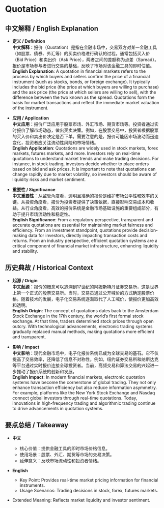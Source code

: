 # Quotation

## 中文解释 / English Explanation

* **定义 / Definition**  
  **中文解释**：报价（Quotation）是指在金融市场中，交易双方对某一金融工具（如股票、债券、外汇等）的买卖价格进行确认的过程。通常包括买入价（Bid Price）和卖出价（Ask Price），两者之间的差额称为点差（Spread）。报价是市场参与者进行交易的基础，反映了市场对该金融工具的即时估值。  
  **English Explanation**: A quotation in financial markets refers to the process by which buyers and sellers confirm the price of a financial instrument (such as stocks, bonds, or foreign exchange). It typically includes the bid price (the price at which buyers are willing to purchase) and the ask price (the price at which sellers are willing to sell), with the difference between the two known as the spread. Quotations form the basis for market transactions and reflect the immediate market valuation of the instrument.

* **应用 / Application**  
  **中文应用**：报价广泛应用于股票市场、外汇市场、期货市场等。投资者通过实时报价了解市场动态，做出买卖决策。例如，在股票交易中，投资者根据股票的买入价和卖出价决定是否下单。需要注意的是，报价可能因市场波动而迅速变化，投资者应关注流动性风险和市场情绪。  
  **English Application**: Quotations are widely used in stock markets, forex markets, futures markets, and more. Investors rely on real-time quotations to understand market trends and make trading decisions. For instance, in stock trading, investors decide whether to place orders based on bid and ask prices. It is important to note that quotations can change rapidly due to market volatility, so investors should be aware of liquidity risks and market sentiment.

* **重要性 / Significance**  
  **中文重要性**：从监管角度看，透明且准确的报价是维护市场公平性和效率的关键。从投资角度看，报价为投资者提供了决策依据，直接影响交易成本和收益。从行业角度看，高效的报价系统是金融市场基础设施的重要组成部分，有助于提升市场流动性和稳定性。  
  **English Significance**: From a regulatory perspective, transparent and accurate quotations are essential for maintaining market fairness and efficiency. From an investment standpoint, quotations provide decision-making data for investors, directly impacting transaction costs and returns. From an industry perspective, efficient quotation systems are a critical component of financial market infrastructure, enhancing liquidity and stability.

## 历史典故 / Historical Context

* **起源 / Origin**  
  **中文起源**：报价的概念可以追溯到17世纪的阿姆斯特丹证券交易所，这是世界上第一个正式的股票交易所。当时，交易员通过公开喊价的方式确定股票价格。随着技术的发展，电子化交易系统逐渐取代了人工喊价，使报价更加高效和透明。  
  **English Origin**: The concept of quotations dates back to the Amsterdam Stock Exchange in the 17th century, the world’s first formal stock exchange. At that time, traders determined stock prices through open outcry. With technological advancements, electronic trading systems gradually replaced manual methods, making quotations more efficient and transparent.

* **影响 / Impact**  
  **中文影响**：现代金融市场中，电子化报价系统已成为全球交易的基石。它不仅提高了交易效率，还降低了信息不对称性。例如，纽约证券交易所和纳斯达克等平台通过实时报价连接全球投资者。当前，高频交易和算法交易的兴起进一步推动了报价系统的创新和发展。  
  **English Impact**: In modern financial markets, electronic quotation systems have become the cornerstone of global trading. They not only enhance transaction efficiency but also reduce information asymmetry. For example, platforms like the New York Stock Exchange and Nasdaq connect global investors through real-time quotations. Today, innovations in high-frequency trading and algorithmic trading continue to drive advancements in quotation systems.

## 要点总结 / Takeaway

* **中文**  
  - 核心价值：提供金融工具的即时市场价格信息。
  - 使用场景：股票、外汇、期货等市场的交易决策。
  - 延伸意义：反映市场流动性和投资者情绪。

* **English**  
  - Key Point: Provides real-time market pricing information for financial instruments.
  - Usage Scenarios: Trading decisions in stock, forex, futures markets.
- Extended Meaning: Reflects market liquidity and investor sentiment.